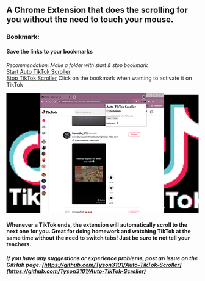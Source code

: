 ## A Chrome Extension that does the scrolling for you without the need to touch your mouse.

### Bookmark:

 <h4>
      Save the links to your bookmarks
</h4>
      <i style="font-size: small"
        >Recommendation: Make a folder with start & stop bookmark</i
      ><br />
      <a
        href="javascript:(function() {const script = document.createElement('script'); script.id = 'auto-scroll-bookmarklet'; script.src = 'https://tyson3101.github.io/Auto-TikTok-Scroller/bookmarklet/bookmarklet.js'; document.body.appendChild(script)})()"
        >Start Auto TikTok Scroller</a
      ><br />
      <a
        href="javascript:(function() {const script = document.querySelector('script#auto-scroll-bookmarklet'); script.remove()})()"
        >Stop TikTok Scroller</a
      >
Click on the bookmark when wanting to activate it on TikTok

![Image](./img/ScreenshotGoogleExtensionTikTok.png)

#### Whenever a TikTok ends, the extension will automatically scroll to the next one for you. Great for doing homework and watching TikTok at the same time without the need to switch tabs! Just be sure to not tell your teachers.

##### If you have any suggestions or experience problems, post an issue on the GitHub page: [https://github.com/Tyson3101/Auto-TikTok-Scroller](https://github.com/Tyson3101/Auto-TikTok-Scroller)
